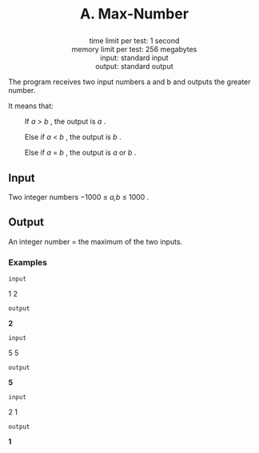 # <p align="center"> A. Max-Number </p>

<p align="center">
  time limit per test: 1 second <br>
  memory limit per test: 256 megabytes <br>
input: standard input<br>
output: standard output
</p>

The program receives two input numbers a
 and b
 and outputs the greater number.

It means that:

      If _a_ > _b_
, the output is _a_
.

      Else if _a_ < _b_
, the output is _b_
.

      Else if _a_ = _b_
, the output is _a_
 or _b_
.

## Input
Two integer numbers −1000 ≤ _a,b_ ≤ 1000
.

## Output
An integer number = the maximum of the two inputs.

### Examples<br>

 ```input```<br>

1 2<br>

 ```output```<br>

**2**<br>

 ```input```<br>

5 5<br>

 ```output```<br>

**5**<br>

 ```input```<br>

2 1<br>

```output```<br>

**1**
